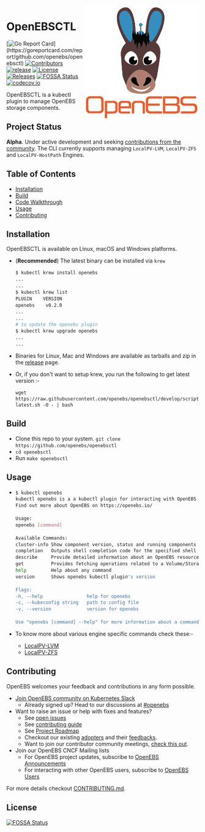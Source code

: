 <img width="300" align="right" alt="OpenEBS Logo" src="https://raw.githubusercontent.com/cncf/artwork/master/projects/openebs/stacked/color/openebs-stacked-color.png" xmlns="http://www.w3.org/1999/html">

# OpenEBSCTL


[![Go Report Card](https://goreportcard.com/badge/github.com/openebs/openebsctl?)](https://goreportcard.com/report/github.com/openebs/openebsctl)
[![Contributors](https://img.shields.io/github/contributors/openebs/openebsctl)](https://github.com/openebs/openebsctl/graphs/contributors)
[![release](https://img.shields.io/github/release-pre/openebs/openebsctl.svg)](https://github.com/openebs/openebsctl/releases)
[![License](https://img.shields.io/badge/License-Apache%202.0-blue.svg)](https://github.com/mum4k/termdash/blob/master/LICENSE)
[![Releases](https://img.shields.io/github/downloads/openebs/openebsctl/total.svg)](https://github.com//openebs/openebsctl/releases)
[![FOSSA Status](https://app.fossa.com/api/projects/git%2Bgithub.com%2Fopenebs%2Fopenebsctl.svg?type=shield)](https://app.fossa.com/projects/git%2Bgithub.com%2Fopenebs%2Fopenebsctl?ref=badge_shield)
[![codecov.io](https://codecov.io/github/openebs/openebsctl/coverage.svg?branch=develop)](https://codecov.io/github/openebs/openebsctl?branch=develop)


OpenEBSCTL is a kubectl plugin to manage OpenEBS storage components.


## Project Status

**Alpha**. Under active development and seeking [contributions from the community](#contributing).
The CLI currently supports managing `LocalPV-LVM`, `LocalPV-ZFS` and `LocalPV-HostPath` Engines.

## Table of Contents
* [Installation](#installation)
* [Build](#build)
* [Code Walkthrough](#code-walkthrough)
* [Usage](#usage)
* [Contributing](#contributing)

## Installation

OpenEBSCTL is available on Linux, macOS and Windows platforms.

* (**Recommended**) The latest binary can be installed via `krew`
  ```bash
  $ kubectl krew install openebs
  ...
  ...
  $ kubectl krew list
  PLUGIN    VERSION
  openebs    v0.2.0
  ...
  ...
  # to update the openebs plugin
  $ kubectl krew upgrade openebs
  ...
  ...
  ```

* Binaries for Linux, Mac and Windows are available as tarballs and zip in the [release](https://github.com/openebs/openebsctl/releases) page.
* Or, if you don't want to setup krew, you run the following to get latest version :-
   ```shell
   wget https://raw.githubusercontent.com/openebs/openebsctl/develop/scripts/install-latest.sh -O - | bash
   ```

## Build

- Clone this repo to your system. `git clone https://github.com/openebs/openebsctl`
- `cd openebsctl`
- Run `make openebsctl`

## Usage

* ```bash
  $ kubectl openebs
  kubectl openebs is a a kubectl plugin for interacting with OpenEBS storage components such as storage(zfspools, volumegroups), volumes, pvcs.
  Find out more about OpenEBS on https://openebs.io/
  
  Usage:
  openebs [command]
  
  Available Commands:
  cluster-info Show component version, status and running components for each installed engine
  completion   Outputs shell completion code for the specified shell (bash or zsh)
  describe     Provide detailed information about an OpenEBS resource
  get          Provides fetching operations related to a Volume/Storage
  help         Help about any command
  version      Shows openebs kubectl plugin's version
  
  Flags:
  -h, --help                help for openebs
  -c, --kubeconfig string   path to config file
  -v, --version             version for openebs
  
  Use "openebs [command] --help" for more information about a command.
  ```

* To know more about various engine specific commands check these:-
  * [LocalPV-LVM](docs/localpv-lvm/README.md)
  * [LocalPV-ZFS](docs/localpv-zfs/README.md)
  
## Contributing

OpenEBS welcomes your feedback and contributions in any form possible.

- [Join OpenEBS community on Kubernetes Slack](https://kubernetes.slack.com)
    - Already signed up? Head to our discussions at [#openebs](https://kubernetes.slack.com/messages/openebs/)
- Want to raise an issue or help with fixes and features?
    - See [open issues](https://github.com/openebs/openebs/issues)
    - See [contributing guide](./CONTRIBUTING.md)
    - See [Project Roadmap](https://github.com/openebs/openebsctl/projects/1)
    - Checkout our existing [adopters](https://github.com/openebs/openebs/tree/master/adopters) and their [feedbacks](https://github.com/openebs/openebs/issues/2719).
    - Want to join our contributor community meetings, [check this out](https://hackmd.io/mfG78r7MS86oMx8oyaV8Iw?view).
- Join our OpenEBS CNCF Mailing lists
    - For OpenEBS project updates, subscribe to [OpenEBS Announcements](https://lists.cncf.io/g/cncf-openebs-announcements)
    - For interacting with other OpenEBS users, subscribe to [OpenEBS Users](https://lists.cncf.io/g/cncf-openebs-users)


For more details checkout [CONTRIBUTING.md](./CONTRIBUTING.md).



## License
[![FOSSA Status](https://app.fossa.com/api/projects/git%2Bgithub.com%2Fopenebs%2Fopenebsctl.svg?type=large)](https://app.fossa.com/projects/git%2Bgithub.com%2Fopenebs%2Fopenebsctl?ref=badge_large)
